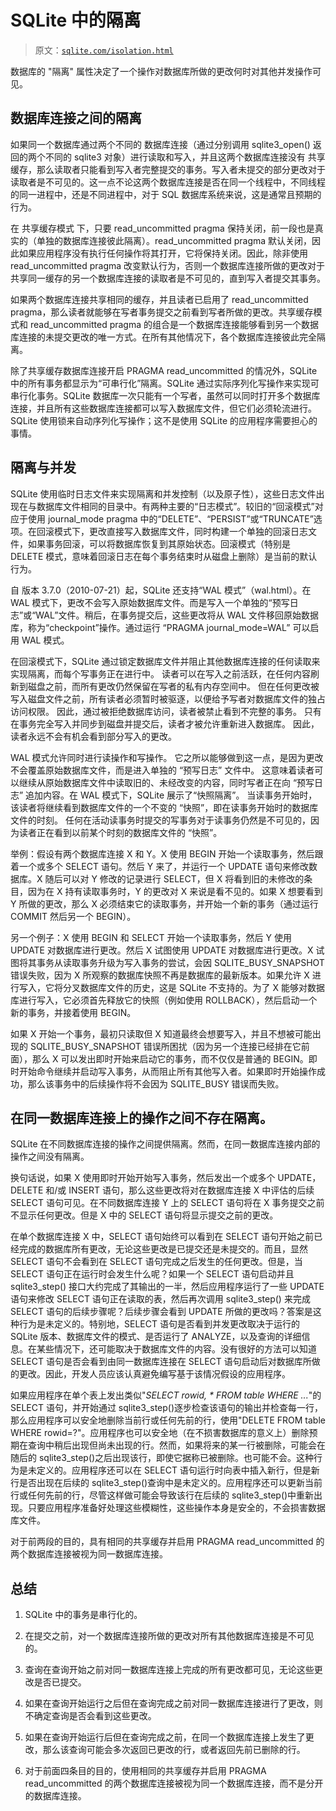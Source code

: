 # SQLite 中的隔离

> 原文：[`sqlite.com/isolation.html`](https://sqlite.com/isolation.html)

数据库的 "隔离" 属性决定了一个操作对数据库所做的更改何时对其他并发操作可见。

## 数据库连接之间的隔离

如果同一个数据库通过两个不同的 数据库连接（通过分别调用 sqlite3_open() 返回的两个不同的 sqlite3 对象）进行读取和写入，并且这两个数据库连接没有 共享缓存，那么读取者只能看到写入者完整提交的事务。写入者未提交的部分更改对于读取者是不可见的。这一点不论这两个数据库连接是否在同一个线程中，不同线程的同一进程中，还是不同进程中，对于 SQL 数据库系统来说，这是通常且预期的行为。

在 共享缓存模式 下，只要 read_uncommitted pragma 保持关闭，前一段也是真实的（单独的数据库连接彼此隔离）。read_uncommitted pragma 默认关闭，因此如果应用程序没有执行任何操作将其打开，它将保持关闭。因此，除非使用 read_uncommitted pragma 改变默认行为，否则一个数据库连接所做的更改对于共享同一缓存的另一个数据库连接的读取者是不可见的，直到写入者提交其事务。

如果两个数据库连接共享相同的缓存，并且读者已启用了 read_uncommitted pragma，那么读者就能够在写者事务提交之前看到写者所做的更改。共享缓存模式和 read_uncommitted pragma 的组合是一个数据库连接能够看到另一个数据库连接的未提交更改的唯一方式。在所有其他情况下，各个数据库连接彼此完全隔离。

除了共享缓存数据库连接开启 PRAGMA read_uncommitted 的情况外，SQLite 中的所有事务都显示为“可串行化”隔离。SQLite 通过实际序列化写操作来实现可串行化事务。SQLite 数据库一次只能有一个写者，虽然可以同时打开多个数据库连接，并且所有这些数据库连接都可以写入数据库文件，但它们必须轮流进行。SQLite 使用锁来自动序列化写操作；这不是使用 SQLite 的应用程序需要担心的事情。

## 隔离与并发

SQLite 使用临时日志文件来实现隔离和并发控制（以及原子性），这些日志文件出现在与数据库文件相同的目录中。有两种主要的“日志模式”。较旧的“回滚模式”对应于使用 journal_mode pragma 中的“DELETE”、“PERSIST”或“TRUNCATE”选项。在回滚模式下，更改直接写入数据库文件，同时构建一个单独的回滚日志文件，如果事务回滚，可以将数据库恢复到其原始状态。回滚模式（特别是 DELETE 模式，意味着回滚日志在每个事务结束时从磁盘上删除）是当前的默认行为。

自 版本 3.7.0（2010-07-21）起，SQLite 还支持“WAL 模式”（wal.html）。在 WAL 模式下，更改不会写入原始数据库文件。而是写入一个单独的“预写日志”或“WAL”文件。稍后，在事务提交后，这些更改将从 WAL 文件移回原始数据库，称为“checkpoint”操作。通过运行 “PRAGMA journal_mode=WAL” 可以启用 WAL 模式。

在回滚模式下，SQLite 通过锁定数据库文件并阻止其他数据库连接的任何读取来实现隔离，而每个写事务正在进行中。 读者可以在写入之前活跃，在任何内容刷新到磁盘之前，而所有更改仍然保留在写者的私有内存空间中。 但在任何更改被写入磁盘文件之前，所有读者必须暂时被驱逐，以便给予写者对数据库文件的独占访问权限。 因此，通过被拒绝数据库访问，读者被禁止看到不完整的事务。 只有在事务完全写入并同步到磁盘并提交后，读者才被允许重新进入数据库。 因此，读者永远不会有机会看到部分写入的更改。

WAL 模式允许同时进行读操作和写操作。 它之所以能够做到这一点，是因为更改不会覆盖原始数据库文件，而是进入单独的 “预写日志” 文件中。 这意味着读者可以继续从原始数据库文件中读取旧的、未经改变的内容，同时写者正在向 “预写日志” 追加内容。在 WAL 模式下，SQLite 展示了“快照隔离”。 当读事务开始时，该读者将继续看到数据库文件的一个不变的 “快照”，即在读事务开始时的数据库文件的时刻。 任何在活动读事务时提交的写事务对于读事务仍然是不可见的，因为读者正在看到以前某个时刻的数据库文件的 “快照”。

举例：假设有两个数据库连接 X 和 Y。X 使用 BEGIN 开始一个读取事务，然后跟着一个或多个 SELECT 语句。然后 Y 来了，并运行一个 UPDATE 语句来修改数据库。X 随后可以对 Y 修改的记录进行 SELECT，但 X 将看到旧的未修改的条目，因为在 X 持有读取事务时，Y 的更改对 X 来说是看不见的。如果 X 想要看到 Y 所做的更改，那么 X 必须结束它的读取事务，并开始一个新的事务（通过运行 COMMIT 然后另一个 BEGIN）。

另一个例子：X 使用 BEGIN 和 SELECT 开始一个读取事务，然后 Y 使用 UPDATE 对数据库进行更改。然后 X 试图使用 UPDATE 对数据库进行更改。X 试图将其事务从读取事务升级为写入事务的尝试，会因 SQLITE_BUSY_SNAPSHOT 错误失败，因为 X 所观察的数据库快照不再是数据库的最新版本。如果允许 X 进行写入，它将分叉数据库文件的历史，这是 SQLite 不支持的。为了 X 能够对数据库进行写入，它必须首先释放它的快照（例如使用 ROLLBACK），然后启动一个新的事务，并接着使用 BEGIN。

如果 X 开始一个事务，最初只读取但 X 知道最终会想要写入，并且不想被可能出现的 SQLITE_BUSY_SNAPSHOT 错误所困扰（因为另一个连接已经排在它前面），那么 X 可以发出即时开始来启动它的事务，而不仅仅是普通的 BEGIN。即时开始命令继续并启动写入事务，从而阻止所有其他写入者。如果即时开始操作成功，那么该事务中的后续操作将不会因为 SQLITE_BUSY 错误而失败。

## 在同一数据库连接上的操作之间不存在隔离。

SQLite 在不同数据库连接的操作之间提供隔离。然而，在同一数据库连接内部的操作之间没有隔离。

换句话说，如果 X 使用即时开始开始写入事务，然后发出一个或多个 UPDATE，DELETE 和/或 INSERT 语句，那么这些更改将对在数据库连接 X 中评估的后续 SELECT 语句可见。在不同数据库连接 Y 上的 SELECT 语句将在 X 事务提交之前不显示任何更改。但是 X 中的 SELECT 语句将显示提交之前的更改。

在单个数据库连接 X 中，SELECT 语句始终可以看到在 SELECT 语句开始之前已经完成的数据库所有更改，无论这些更改是已提交还是未提交的。而且，显然 SELECT 语句不会看到在 SELECT 语句完成之后发生的任何更改。但是，当 SELECT 语句正在运行时会发生什么呢？如果一个 SELECT 语句启动并且 sqlite3_step() 接口大约完成了其输出的一半，然后应用程序运行了一些 UPDATE 语句来修改 SELECT 语句正在读取的表，然后再次调用 sqlite3_step() 来完成 SELECT 语句的后续步骤呢？后续步骤会看到 UPDATE 所做的更改吗？答案是这种行为是未定义的。特别地，SELECT 语句是否看到并发更改取决于运行的 SQLite 版本、数据库文件的模式、是否运行了 ANALYZE，以及查询的详细信息。在某些情况下，还可能取决于数据库文件的内容。没有很好的方法可以知道 SELECT 语句是否会看到由同一数据库连接在 SELECT 语句启动后对数据库所做的更改。因此，开发人员应该认真避免编写基于该情况假设的应用程序。

如果应用程序在单个表上发出类似"*SELECT rowid, * FROM table WHERE ...*"的 SELECT 语句，并开始通过 sqlite3_step()逐步检查该语句的输出并检查每一行，那么应用程序可以安全地删除当前行或任何先前的行，使用"DELETE FROM table WHERE rowid=?"。应用程序也可以安全地（在不损害数据库的意义上）删除预期在查询中稍后出现但尚未出现的行。然而，如果将来的某一行被删除，可能会在随后的 sqlite3_step()之后出现该行，即使它据称已被删除。也可能不会。这种行为是未定义的。应用程序还可以在 SELECT 语句运行时向表中插入新行，但是新行是否出现在后续的 sqlite3_step()查询中是未定义的。应用程序还可以更新当前行或任何先前的行，尽管这样做可能会导致该行在后续的 sqlite3_step()中重新出现。只要应用程序准备好处理这些模糊性，这些操作本身是安全的，不会损害数据库文件。

对于前两段的目的，具有相同的共享缓存并启用 PRAGMA read_uncommitted 的两个数据库连接被视为同一数据库连接。

## 总结

1.  SQLite 中的事务是串行化的。

1.  在提交之前，对一个数据库连接所做的更改对所有其他数据库连接是不可见的。

1.  查询在查询开始之前对同一数据库连接上完成的所有更改都可见，无论这些更改是否已提交。

1.  如果在查询开始运行之后但在查询完成之前对同一数据库连接进行了更改，则不确定查询是否会看到这些更改。

1.  如果在查询开始运行后但在查询完成之前，在同一个数据库连接上发生了更改，那么该查询可能会多次返回已更改的行，或者返回先前已删除的行。

1.  对于前面四条目的目的，使用相同的共享缓存并启用 PRAGMA read_uncommitted 的两个数据库连接被视为同一个数据库连接，而不是分开的数据库连接。
